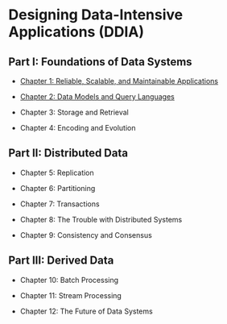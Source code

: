 # Designing Data-Intensive Applications (DDIA)

## Part I: Foundations of Data Systems

- [Chapter 1: Reliable, Scalable, and Maintainable Applications](./chapter01.md)

- [Chapter 2: Data Models and Query Languages](./chapter02.md)

- Chapter 3: Storage and Retrieval

- Chapter 4: Encoding and Evolution

## Part II: Distributed Data

- Chapter 5: Replication

- Chapter 6: Partitioning

- Chapter 7: Transactions

- Chapter 8: The Trouble with Distributed Systems

- Chapter 9: Consistency and Consensus

## Part III: Derived Data

- Chapter 10: Batch Processing

- Chapter 11: Stream Processing

- Chapter 12: The Future of Data Systems
